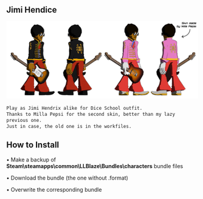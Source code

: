 ## Jimi Hendice
![](Workfiles/Render.jpg)

	Play as Jimi Hendrix alike for Dice School outfit.
	Thanks to Milla Pepsi for the second skin, better than my lazy previous one.
	Just in case, the old one is in the workfiles.
	
## How to Install
• Make a backup of **Steam\steamapps\common\LLBlaze\Bundles\characters** bundle files

• Download the bundle (the one without .format)

• Overwrite the corresponding bundle
